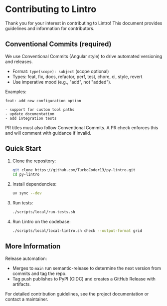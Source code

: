 # Contributing to Lintro

Thank you for your interest in contributing to Lintro! This document provides guidelines and information for contributors.

## Conventional Commits (required)

We use Conventional Commits (Angular style) to drive automated versioning and releases.

- Format: `type(scope): subject` (scope optional)
- Types: feat, fix, docs, refactor, perf, test, chore, ci, style, revert
- Use imperative mood (e.g., "add", not "added").

Examples:

```
feat: add new configuration option

- support for custom tool paths
- update documentation
- add integration tests
```

PR titles must also follow Conventional Commits. A PR check enforces this and
will comment with guidance if invalid.

## Quick Start

1. Clone the repository:
   ```bash
   git clone https://github.com/TurboCoder13/py-lintro.git
   cd py-lintro
   ```
2. Install dependencies:
   ```bash
   uv sync --dev
   ```
3. Run tests:
   ```bash
   ./scripts/local/run-tests.sh
   ```
4. Run Lintro on the codebase:
   ```bash
   ./scripts/local/local-lintro.sh check --output-format grid
   ```

## More Information

Release automation:

- Merges to `main` run semantic-release to determine the next version from commits and tag the repo.
- Tag push publishes to PyPI (OIDC) and creates a GitHub Release with artifacts.

For detailed contribution guidelines, see the project documentation or contact a maintainer.
